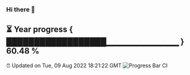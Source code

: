 ### Hi there 👋
⏳ Year progress { ██████████████████▁▁▁▁▁▁▁▁▁▁▁▁ } 60.48 %
---
⏰ Updated on Tue, 09 Aug 2022 18:21:22 GMT
![Progress Bar CI](https://github.com/liununu/liununu/workflows/Progress%20Bar%20CI/badge.svg)
